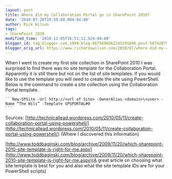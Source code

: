 ```yaml
---
layout: post
title: Where did my Collaboration Portal go in SharePoint 2010?
date: '2010-07-20T10:50:00.004-04:00'
author: Rick Wilson
tags:
- SharePoint 2010
modified_time: '2010-11-05T16:51:12.924-04:00'
blogger_id: tag:blogger.com,1999:blog-8675696861245191896.post-5074207907696173201
blogger_orig_url: https://www.richardawilson.com/2010/07/where-did-my-collaboration-portal-go-in.html
---
```


When I went to create my first site collection in SharePoint 2010 I was surprised to find there was no site template for the Collaboration Portal.  Apparently it is still there but not on the list of site templates.  If you would like to use the template you will need to create the site using PowerShell.  Below is the command to create a site collection using the Collaboration Portal template.

    ```New-SPSite -Url http://<url of Site> -OwnerAlias <domain>\<user> -Name “The Wils” -Template SPSPORTAL#0
    ```

Sources:
[http://technicallead.wordpress.com/2010/05/11/create-collaboration-portal-using-powershell/](http://technicallead.wordpress.com/2010/05/11/create-collaboration-portal-using-powershell/) (Where I discovered this information)

[http://www.toddbaginski.com/blog/archive/2009/11/20/which-sharepoint-2010-site-template-is-right-for-me.aspx](http://www.toddbaginski.com/blog/archive/2009/11/20/which-sharepoint-2010-site-template-is-right-for-me.aspx)(A great article on choosing what site template is best for you and also what the site template IDs are for your PowerShell scripts)

